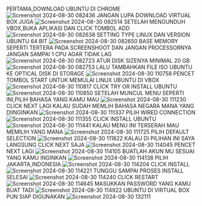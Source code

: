PERTAMA,DOWNLOAD UBUNTU DI CHROME
![Screenshot 2024-08-30 082436](https://github.com/user-attachments/assets/2caf3833-e526-445a-976c-97a312ae2233)
JANGAN LUPA DOWNLOAD VIRTUAL BOX JUGA
![Screenshot 2024-08-30 082514](https://github.com/user-attachments/assets/196bf386-7bce-44e6-b5dd-9956842416f0)
SETELAH MENGUNDUH VBOX,BUKA APLIKASI DAN CLICK TOMBOL ADD
![Screenshot 2024-08-30 082638](https://github.com/user-attachments/assets/a2cc8de5-e86e-4404-b303-99a61e5aef91)
SETTING TYPE LINUX DAN VERSION UBUNTU 64 BIT
![Screenshot 2024-08-30 082650](https://github.com/user-attachments/assets/10362f98-4659-46fb-b61e-d7c7ffc526a0)
BASE MEMORY SEPERTI TERTERA PADA SCREENSHOOT DAN JANGAN PROCESSORNYA JANGAN SAMPAI 1 CPU AGAR TIDAK LAG
![Screenshot 2024-08-30 082723](https://github.com/user-attachments/assets/7b5a5b4d-8d4a-410e-8c7a-09bc0328c581)
ATUR DISK SIZENYA MINIMAL 20 GB
![Screenshot 2024-08-30 082753](https://github.com/user-attachments/assets/c9ce33e8-8a0f-4e66-a95e-490ee44675e1)
LALU TAMBAHKAN FILE ISO UBUNTU KE OPTICAL DISK DI STORAGE
![Screenshot 2024-08-30 110758](https://github.com/user-attachments/assets/805154c6-9ce0-4b52-ad4a-fdb450c69dbd)
PENCET TOMBOL START UNTUK MEMULAI LINUX UBUNTU DI VBOX
![Screenshot 2024-08-30 110817](https://github.com/user-attachments/assets/fe5b097e-2233-4f86-9f96-100a29222371)
CLICK TRY OR INSTALL UBUNTU
![Screenshot 2024-08-30 110850](https://github.com/user-attachments/assets/f436340b-ee6e-407c-8526-1a876aa40a12)
SETELAH MUNCUL MENU SEPERTI INI,PILIH BAHASA YANG KAMU MAU
![Screenshot 2024-08-30 111230](https://github.com/user-attachments/assets/a265ec7e-fcb0-435f-8565-0fecea783c79)
CLICK NEXT LAGI KALAU SUDAH MEMLIH BAHASA NEGARA MANA YANG DIINGINKAN
![Screenshot 2024-08-30 111337](https://github.com/user-attachments/assets/debbb53b-b0cf-4c30-8a12-8c8789020de6)
PILIH WIRED CONNECTION
![Screenshot 2024-08-30 111355](https://github.com/user-attachments/assets/a422c65b-72ee-48a5-9ff1-b335bcf9def6)
CLICK INSTALL UBUNTU
![Screenshot 2024-08-30 111441](https://github.com/user-attachments/assets/a6b32515-408a-4549-8fd0-e294c767b038)
KALAU MENU INI TERSERAH MAU MEMILIH YANG MANA
![Screenshot 2024-08-30 111725](https://github.com/user-attachments/assets/c57daadb-0527-4ab4-b16a-1900d7d176a2)
PILIH DEFAULT SELECTION
![Screenshot 2024-08-30 111822](https://github.com/user-attachments/assets/721e50b6-45a3-4901-8d98-ff1abeb87841)
KALAU DI PILIHAN INI SAYA LANGSUNG CLICK NEXT SAJA
![Screenshot 2024-08-30 114045](https://github.com/user-attachments/assets/fe4fbee4-ad11-4d0c-a2a5-6c2c05ab6d20)
PENCET NEXT LAGI
![Screenshot 2024-08-30 114105](https://github.com/user-attachments/assets/500119e2-6905-44d3-84ec-21a3b6d53daa)
BUATLAH AKUN MU SESUAI YANG KAMU INGINKAN
![Screenshot 2024-08-30 114138](https://github.com/user-attachments/assets/78823645-7411-493e-bd50-8419bafdb05e)
PILIH JAKARTA,INDONESIA
![Screenshot 2024-08-30 114204](https://github.com/user-attachments/assets/1c837a71-7c32-4745-a2dc-ad1d98516b74)
CLICK INSTALL
![Screenshot 2024-08-30 114221](https://github.com/user-attachments/assets/82748be7-a36c-433f-b796-40fa90a82756)
TUNGGU SAMPAI PROSES INSTALL SELESAI
![Screenshot 2024-08-30 114240](https://github.com/user-attachments/assets/4ed5de4c-d4e3-41ef-b13e-8e9e136e0137)
CLICK RESTART
![Screenshot 2024-08-30 114645](https://github.com/user-attachments/assets/aa62ed43-554d-4af7-8091-de9a9898b4c4)
MASUKKAN PASSWORD YANG KAMU BUAT TADI
![Screenshot 2024-08-30 114922](https://github.com/user-attachments/assets/912f776f-f8dc-448f-adf9-b76bf45b186f)
UBUNTU DI VIRTUAL BOX PUN SIAP DIGUNAKAN
![Screenshot 2024-08-30 132111](https://github.com/user-attachments/assets/ed9e19ae-962b-495d-bc01-028b338c83fc)
